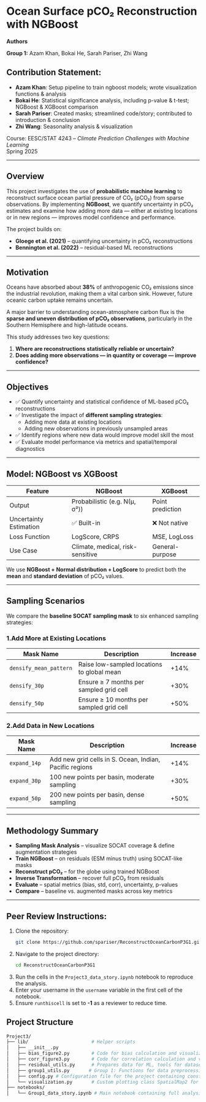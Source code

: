 # Ocean Surface pCO₂ Reconstruction with NGBoost

**Authors** 

**Group 1:** Azam Khan, Bokai He, Sarah Pariser, Zhi Wang

## Contribution Statement:

- **Azam Khan**: Setup pipeline to train ngboost models; wrote visualization functions & analysis
- **Bokai He**: Statistical significance analysis, including p-value & t-test; NGBoost & XGBoost comparison
- **Sarah Pariser**: Created masks; streamlined code/story; contributed to introduction & conclusion
- **Zhi Wang**: Seasonality analysis & visualization



Course: EESC/STAT 4243 – *Climate Prediction Challenges with Machine Learning*  
Spring 2025

---

## Overview

This project investigates the use of **probabilistic machine learning** to reconstruct surface ocean partial pressure of CO₂ (pCO₂) from sparse observations. By implementing **NGBoost**, we quantify uncertainty in pCO₂ estimates and examine how adding more data — either at existing locations or in new regions — improves model confidence and performance.

The project builds on:
- **Gloege et al. (2021)** – quantifying uncertainty in pCO₂ reconstructions
- **Bennington et al. (2022)** – residual-based ML reconstructions

---

## Motivation

Oceans have absorbed about **38%** of anthropogenic CO₂ emissions since the industrial revolution, making them a vital carbon sink. However, future oceanic carbon uptake remains uncertain.

A major barrier to understanding ocean-atmosphere carbon flux is the **sparse and uneven distribution of pCO₂ observations**, particularly in the Southern Hemisphere and high-latitude oceans.

This study addresses two key questions:
1. **Where are reconstructions statistically reliable or uncertain?**
2. **Does adding more observations — in quantity or coverage — improve confidence?**

---

## Objectives

- ✅ Quantify uncertainty and statistical confidence of ML-based pCO₂ reconstructions  
- ✅ Investigate the impact of **different sampling strategies**:
  - Adding more data at existing locations
  - Adding new observations in previously unsampled areas  
- ✅ Identify regions where new data would improve model skill the most  
- ✅ Evaluate model performance via metrics and spatial/temporal diagnostics

---

## Model: NGBoost vs XGBoost

| Feature                    | NGBoost                          | XGBoost                    |
|---------------------------|----------------------------------|----------------------------|
| Output                    | Probabilistic (e.g. N(μ, σ²))    | Point prediction           |
| Uncertainty Estimation    | ✅ Built-in                      | ❌ Not native              |
| Loss Function             | LogScore, CRPS                   | MSE, LogLoss               |
| Use Case                  | Climate, medical, risk-sensitive | General-purpose            |

We use **NGBoost + Normal distribution + LogScore** to predict both the **mean** and **standard deviation** of pCO₂ values.

---

## Sampling Scenarios

We compare the **baseline SOCAT sampling mask** to six enhanced sampling strategies:

### 1.Add More at Existing Locations

| Mask Name              | Description                                     | Increase |
|------------------------|-------------------------------------------------|----------|
| `densify_mean_pattern` | Raise low-sampled locations to global mean      | +14%     |
| `densify_30p`          | Ensure ≥ 7 months per sampled grid cell         | +30%     |
| `densify_50p`          | Ensure ≥ 10 months per sampled grid cell        | +50%     |

### 2.Add Data in New Locations

| Mask Name      | Description                                             | Increase |
|----------------|---------------------------------------------------------|----------|
| `expand_14p`   | Add new grid cells in S. Ocean, Indian, Pacific regions | +14%     |
| `expand_30p`   | 100 new points per basin, moderate sampling             | +30%     |
| `expand_50p`   | 200 new points per basin, dense sampling                | +50%     |

---

## Methodology Summary

- **Sampling Mask Analysis** – visualize SOCAT coverage & define augmentation strategies  
- **Train NGBoost** – on residuals (ESM minus truth) using SOCAT-like masks  
- **Reconstruct pCO₂** – for the globe using trained NGBoost  
- **Inverse Transformation** – recover full pCO₂ from residuals  
- **Evaluate** – spatial metrics (bias, std, corr), uncertainty, p-values  
- **Compare** – baseline vs. augmented masks across key metrics

---

## Peer Review Instructions:

1. Clone the repository:
    ```bash
    git clone https://github.com/spariser/ReconstructOceanCarbonP3G1.git
    ```
2. Navigate to the project directory:
    ```bash
    cd ReconstructOceanCarbonP3G1
    ```
3. Run the cells in the `Project3_data_story.ipynb` notebook to reproduce the analysis.
4. Enter your username in the `username` variable in the first cell of the notebook.
5. Ensure `runthiscell` is set to **-1** as a reviewer to reduce time.



## **Project Structure**


```bash
Project3/
├── lib/                       # Helper scripts
│   ├── __init__.py
│   ├── bias_figure2.py        # Code for bias calculation and visualization
│   ├── corr_figure3.py        # Code for correlation calculation and visualization
│   ├── residual_utils.py      # Prepares data for ML, tools for dataset splitting, model evaluation, and saving files.
│   ├── group1_utils.py       # Group 1: Functions for data preprocessing, including loading and cleaning data, and creating training and test datasets.
│   ├── config.py # Configuration file for the project containing constants
│   └── visualization.py       # Custom plotting class SpatialMap2 for creating high-quality spatial visualizations with colorbars and map features using Cartopy and Matplotlib.
├── notebooks/
│   └── Group1_data_story.ipynb # Main notebook containing full analysis & data story
```


